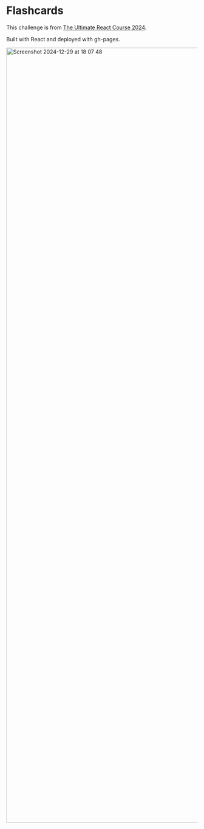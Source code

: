 # Flashcards

This challenge is from [The Ultimate React Course 2024](https://www.udemy.com/course/the-ultimate-react-course).

Built with React and deployed with gh-pages.

<img width="2040" alt="Screenshot 2024-12-29 at 18 07 48" src="https://github.com/user-attachments/assets/71cb1243-a48d-4d16-b66c-e8ce2b4785d5" />

